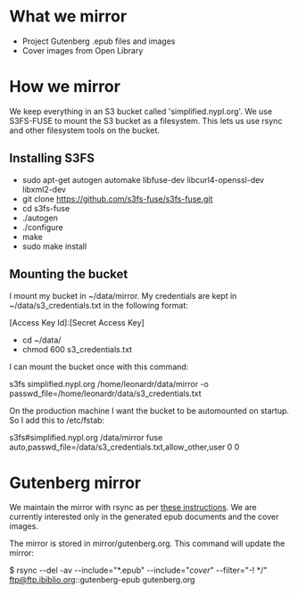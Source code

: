 # What we mirror

* Project Gutenberg .epub files and images
* Cover images from Open Library

# How we mirror

We keep everything in an S3 bucket called 'simplified.nypl.org'. We use S3FS-FUSE to mount the S3 bucket as a filesystem. This lets us use rsync and other filesystem tools on the bucket.

## Installing S3FS

* sudo apt-get autogen automake libfuse-dev libcurl4-openssl-dev libxml2-dev
* git clone https://github.com/s3fs-fuse/s3fs-fuse.git
* cd s3fs-fuse
* ./autogen
* ./configure
* make
* sudo make install

## Mounting the bucket

I mount my bucket in ~/data/mirror. My credentials are kept in ~/data/s3_credentials.txt in the following format:

[Access Key Id]:[Secret Access Key]

* cd ~/data/
* chmod 600 s3_credentials.txt

I can mount the bucket once with this command:

s3fs simplified.nypl.org /home/leonardr/data/mirror -o passwd_file=/home/leonardr/data/s3_credentials.txt

On the production machine I want the bucket to be automounted on startup. So I add this to /etc/fstab:

s3fs#simplified.nypl.org /data/mirror fuse auto,passwd_file=/data/s3_credentials.txt,allow_other,user 0 0

# Gutenberg mirror

We maintain the mirror with rsync as per [these instructions](http://www.gutenberg.org/wiki/Gutenberg:Mirroring_How-To). We are currently interested only in the generated epub documents and the cover images. 

The mirror is stored in mirror/gutenberg.org. This command will update the mirror:

$ rsync --del -av --include="*.epub" --include="*cover*" --filter="-! */" ftp@ftp.ibiblio.org::gutenberg-epub gutenberg.org
